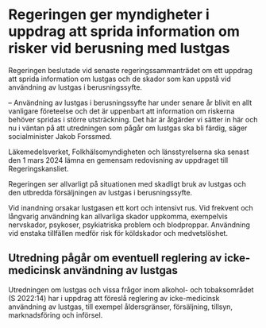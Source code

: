 # Regeringen ger myndigheter i uppdrag att sprida information om risker vid berusning med lustgas

Regeringen beslutade vid senaste regeringssammanträdet om ett uppdrag att sprida information om lustgas och de skador som kan uppstå vid användning av lustgas i berusningssyfte.

– Användning av lustgas i berusningssyfte har under senare år blivit en allt vanligare företeelse och det är uppenbart att information om riskerna behöver spridas i större utsträckning. Det här är åtgärder vi sätter in här och nu i väntan på att utredningen som pågår om lustgas ska bli färdig, säger socialminister Jakob Forssmed.

Läkemedelsverket, Folkhälsomyndigheten och länsstyrelserna ska senast den 1 mars 2024 lämna en gemensam redovisning av uppdraget till Regeringskansliet.

Regeringen ser allvarligt på situationen med skadligt bruk av lustgas och den utbredda försäljningen av lustgas i berusningssyfte.

Vid inandning orsakar lustgasen ett kort och intensivt rus. Vid frekvent och långvarig användning kan allvarliga skador uppkomma, exempelvis nervskador, psykoser, psykiatriska problem och blodproppar. Användning vid enstaka tillfällen medför risk för köldskador och medvetslöshet.

## Utredning pågår om eventuell reglering av icke-medicinsk användning av lustgas

Utredningen om lustgas och vissa frågor inom alkohol- och tobaksområdet (S 2022:14) har i uppdrag att föreslå reglering av icke-medicinsk användning av lustgas, till exempel åldersgränser, försäljning, tillsyn, marknadsföring och införsel.
